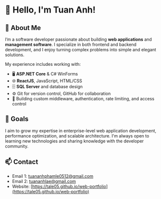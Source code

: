 # 👋 Hello, I'm Tuan Anh!

## 🧠 About Me

I’m a software developer passionate about building **web applications** and **management software**. I specialize in both frontend and backend development, and I enjoy turning complex problems into simple and elegant solutions.

My experience includes working with:

- 🖥 **ASP.NET Core** & C# WinForms
- 🌐 **ReactJS**, JavaScript, HTML/CSS
- 🗄 **SQL Server** and database design
- ⚙ Git for version control, GitHub for collaboration
- 🔐 Building custom middleware, authentication, rate limiting, and access control

## 🎯 Goals

I aim to grow my expertise in enterprise-level web application development, performance optimization, and scalable architecture. I'm always open to learning new technologies and sharing knowledge with the developer community.

## 📫 Contact

- Email 1: tuananhphamle0512@gmail.com
- Email 2: tuananhlae@gmail.com  
- Website: [https://tale05.github.io/web-portfolio](https://tale05.github.io/web-portfolio)  


